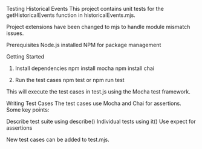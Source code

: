 Testing Historical Events
This project contains unit tests for the getHistoricalEvents function in historicalEvents.mjs.

Project extensions have been changed to mjs to handle module mismatch issues.

Prerequisites
Node.js installed
NPM for package management

Getting Started

1. Install dependencies
npm install mocha
npm install chai

2. Run the test cases
npm test
or
npm run test

This will execute the test cases in test.js using the Mocha test framework.

Writing Test Cases
The test cases use Mocha and Chai for assertions. Some key points:

Describe test suite using describe()
Individual tests using it()
Use expect for assertions

New test cases can be added to test.mjs.
